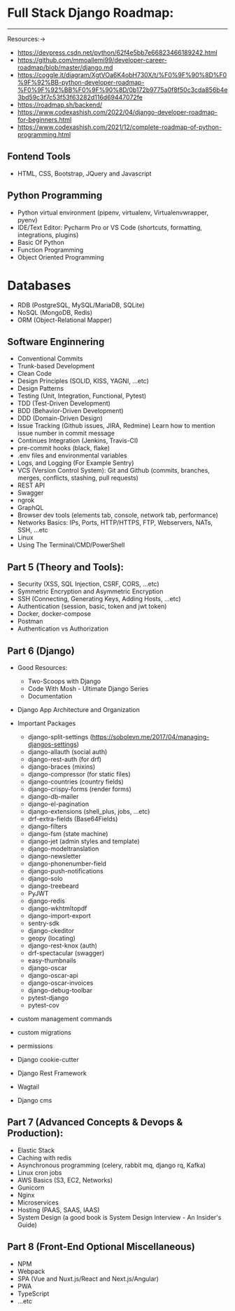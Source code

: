 # Full Stack Django Roadmap:

-------------------
Resources:->
- https://devpress.csdn.net/python/62f4e5bb7e66823466189242.html
- https://github.com/mmoallemi99/developer-career-roadmap/blob/master/django.md
- https://coggle.it/diagram/XgtVOa6K4obH730X/t/%F0%9F%90%8D%F0%9F%92%BB-python-developer-roadmap-%F0%9F%92%BB%F0%9F%90%8D/0b172b9775a0f8f50c3cda856b4e3bd59c3f7c53f53f63282d116d69447072fe
- https://roadmap.sh/backend/
- https://www.codexashish.com/2022/04/django-developer-roadmap-for-beginners.html
- https://www.codexashish.com/2021/12/complete-roadmap-of-python-programming.html

## Fontend Tools
- HTML, CSS, Bootstrap, JQuery and Javascript

## Python Programming
- Python virtual environment (pipenv, virtualenv, Virtualenvwrapper, pyenv) 
- IDE/Text Editor:
      Pycharm Pro or VS Code (shortcuts, formatting, integrations, plugins)
- Basic Of Python
- Function Programming
- Object Oriented Programming    

# Databases
- RDB (PostgreSQL, MySQL/MariaDB, SQLite)
- NoSQL (MongoDB, Redis)
- ORM (Object-Relational Mapper)
  
## Software Enginnering
- Conventional Commits
- Trunk-based Development
- Clean Code
- Design Principles (SOLID, KISS, YAGNI, ...etc)
- Design Patterns
- Testing (Unit, Integration, Functional, Pytest)
- TDD (Test-Driven Development)
- BDD (Behavior-Driven Development)
- DDD (Domain-Driven Design)
- Issue Tracking (Github issues, JIRA, Redmine) Learn how to mention issue number in commit message
- Continues Integration (Jenkins, Travis-CI)
- pre-commit hooks (black, flake) 
- .env files and environmental variables 
- Logs, and Logging (For Example Sentry)
- VCS (Version Control System):
    Git and Github (commits, branches, merges, conflicts, stashing, pull requests)
- REST API
- Swagger
- ngrok
- GraphQL
- Browser dev tools (elements tab, console, network tab, performance) 
- Networks Basics:
    IPs, Ports, HTTP/HTTPS, FTP, Webservers, NATs, SSH, ...etc
- Linux
- Using The Terminal/CMD/PowerShell

## Part 5 (Theory and Tools):
- Security (XSS, SQL Injection, CSRF, CORS, ...etc)
- Symmetric Encryption and Asymmetric Encryption
- SSH (Connecting, Generating Keys, Adding Hosts, ...etc)
- Authentication (session, basic, token and jwt token)
- Docker, docker-compose
- Postman
- Authentication vs Authorization


## Part 6 (Django)
- Good Resources:
  - Two-Scoops with Django
  - Code With Mosh - Ultimate Django Series
  - Documentation
- Django App Architecture and Organization
- Important Packages
  - django-split-settings (https://sobolevn.me/2017/04/managing-djangos-settings)
  - django-allauth (social auth)
  - django-rest-auth (for drf)
  - django-braces (mixins)
  - django-compressor (for static files)
  - django-countries (country fields)
  - django-crispy-forms (render forms)
  - django-db-mailer
  - django-el-pagination
  - django-extensions (shell_plus, jobs, ...etc)
  - drf-extra-fields (Base64Fields)
  - django-filters
  - django-fsm (state machine)
  - django-jet (admin styles and template)
  - django-modeltranslation
  - django-newsletter
  - django-phonenumber-field
  - django-push-notifications
  - django-solo
  - django-treebeard
  - PyJWT
  - django-redis
  - django-wkhtmltopdf
  - django-import-export
  - sentry-sdk
  - django-ckeditor
  - geopy (locating)
  - django-rest-knox (auth)
  - drf-spectacular (swagger)
  - easy-thumbnails
  - django-oscar
  - django-oscar-api
  - django-oscar-invoices
  - django-debug-toolbar
  - pytest-django
  - pytest-cov

- custom management commands 
- custom migrations 
- permissions 
- Django cookie-cutter
- Django Rest Framework
- Wagtail 
- Django cms

## Part 7 (Advanced Concepts & Devops & Production):
- Elastic Stack
- Caching with redis
- Asynchronous programming (celery, rabbit mq, django rq, Kafka) 
- Linux cron jobs
- AWS Basics (S3, EC2, Networks)
- Gunicorn
- Nginx
- Microservices
- Hosting (PAAS, SAAS, IAAS)
- System Design (a good book is System Design Interview - An Insider's Guide)


## Part 8 (Front-End Optional Miscellaneous)
- NPM
- Webpack  
- SPA (Vue and Nuxt.js/React and Next.js/Angular)
- PWA
- TypeScript
- ...etc
